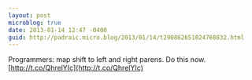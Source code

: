```yaml
---
layout: post
microblog: true
date: 2013-01-14 12:47 -0400
guid: http://padraic.micro.blog/2013/01/14/t290862651024760832.html
---
```

Programmers: map shift to left and right parens. Do this now. [http://t.co/QhrelYIc](http://t.co/QhrelYIc)
